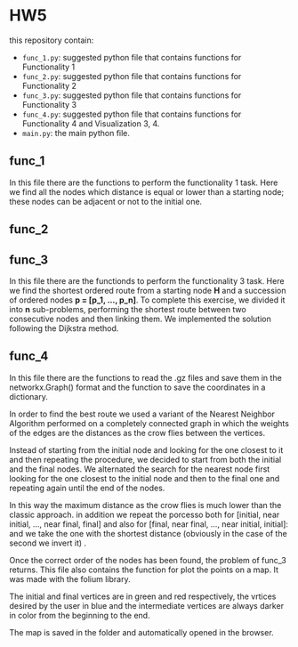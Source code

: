 # HW5
this repository contain:

* `func_1.py`: suggested python file that contains functions for Functionality 1 
* `func_2.py`: suggested python file that contains functions for Functionality 2 
* `func_3.py`: suggested python file that contains functions for Functionality 3 
* `func_4.py`: suggested python file that contains functions for Functionality 4 and Visualization 3, 4.
* `main.py`: the main python file.

## func_1
In this file there are the functions to perform the functionality 1 task. Here we find all the nodes which distance is equal or lower than a starting node; these nodes can be adjacent or not to the initial one.
## func_2
## func_3
In this file there are the functionds to perform the functionality 3 task. Here we find the shortest ordered route from a starting node **H** and a succession of ordered nodes **p = [p_1, ..., p_n]**. To complete this exercise, we divided it into **n** sub-problems, performing the shortest route between two consecutive nodes and then linking them. We implemented the solution following the Dijkstra method.
## func_4
In this file there are the functions to read the .gz files and save them in the networkx.Graph() format and the function to save the coordinates in a dictionary.

In order to find the best route we used a variant of the Nearest Neighbor Algorithm performed on a completely connected graph in which the weights of the edges are the distances as the crow flies between the vertices.

Instead of starting from the initial node and looking for the one closest to it and then repeating the procedure, we decided to start from both the initial and the final nodes. We alternated the search for the nearest node first looking for the one closest to the initial node and then to the final one and repeating again until the end of the nodes.

In this way the maximum distance as the crow flies is much lower than the classic approach.
in addition we repeat the porcesso both for
\[initial, near initial, ..., near final, final\] and also for \[final, near final, ..., near initial, initial\]: and we take the one with the shortest distance (obviously in the case of the second we invert it) . 

Once the correct order of the nodes has been found, the problem of func_3 returns.
This file also contains the function for plot the points on a map. It was made with the folium library. 

The initial and final vertices are in green and red respectively, the vrtices desired by the user in blue and the intermediate vertices are always darker in color from the beginning to the end.

The map is saved in the folder and automatically opened in the browser.

